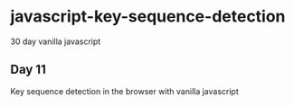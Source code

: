 # javascript-key-sequence-detection

30 day vanilla javascript

## Day 11

Key sequence detection in the browser with vanilla javascript
